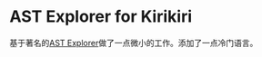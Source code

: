 # AST Explorer for Kirikiri

基于著名的[AST Explorer](https://github.com/fkling/astexplorer)做了一点微小的工作。添加了一点冷门语言。